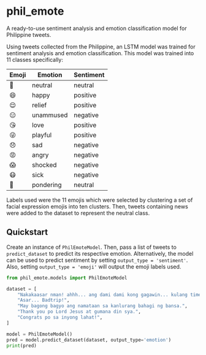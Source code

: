# phil_emote
A ready-to-use sentiment analysis and emotion classification model for Philippine tweets.


Using tweets collected from the Philippine, an LSTM model was trained for sentiment analysis
and emotion classification. This model was trained into 11 classes specifically:

|Emoji	|	Emotion		|	Sentiment	|
|-------|---------------|---------------|
|	📝	|	neutral		|	neutral		|
|	😄	|	happy		|	positive	|
|	😌	|	relief		|	positive	|
|	😑	|	unammused	|	negative	|
|	😘	|	love		|	positive	|
|	😜	|	playful		|	positive	|
|	😞	|	sad			|	negative	|
|	😡	|	angry		|	negative	|
|	😱	|	shocked		|	negative	|
|	😷	|	sick		|	negative	|
|	🤔	|	pondering	|	neutral		|

Labels used were the 11 emojis which were selected by clustering a set of facial expression emojis
into ten clusters. Then, tweets containing news were added to the dataset to represent the neutral class.


## Quickstart
Create an instance of `PhilEmoteModel`. Then, pass a list of tweets to `predict_dataset` to
predict its respective emotion. Alternatively, the model can be used to predict sentiment by 
setting `output_type = 'sentiment'`. Also, setting `output_type = 'emoji'` will output the 
emoji labels used.

```python
from phil_emote.models import PhilEmoteModel

dataset = [
    "Nakakaasar nman! ahhh... ang dami dami kong gagawin... kulang time...",
    "Asar... Badtrip!",
    "May bagong bagyo ang namataan sa kanlurang bahagi ng bansa.",
    "Thank you po Lord Jesus at gumana din sya.",
    "Congrats po sa inyong lahat!",
]

model = PhilEmoteModel()
pred = model.predict_dataset(dataset, output_type='emotion')
print(pred)

```